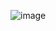  ![image](https://github.com/BigBigOcean/FengHeCards/blob/master/%E6%B5%B7%E6%8A%A5%E5%9B%BE%E7%89%87/%E5%B0%B1%E8%BF%99%E4%B8%80%E5%88%BB%EF%BC%8C%E7%8C%A5%E7%90%90%E5%8F%91%E8%82%B2%EF%BC%8C%E5%88%AB%E6%B5%AA.jpg)
